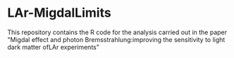 # LAr-MigdalLimits
This repository contains the R code for the analysis carried out in the paper "Migdal effect and photon Bremsstrahlung:improving the sensitivity to light dark matter ofLAr experiments"
